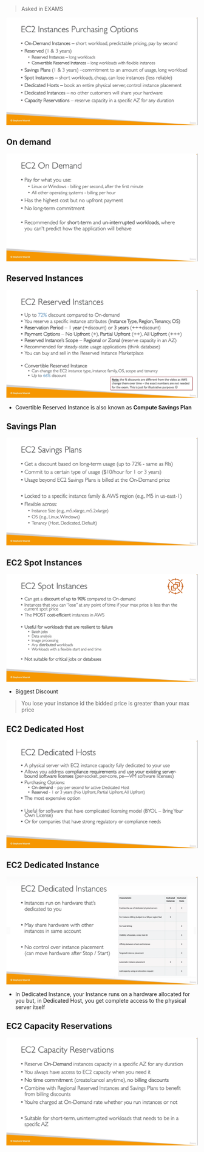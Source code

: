 > Asked in EXAMS

![](img/purchase.png) 
## On demand
![](img/on-demand.png)  
## Reserved Instances
![](img/reserved-instances.png)  
* Covertible Reserved Instance is also known as **Compute Savings Plan**  
## Savings Plan
![](img/savings-plan.png)
## EC2 Spot Instances
![](img/spot-instances.png)  
* Biggest Discount
> You lose your instance id the bidded price is greater than your max price
## EC2 Dedicated Host
![](img/dediacted-host.png)  

## EC2 Dedicated Instance
![](img/dedicated-instance.png)  
* In Dedicated Instance, your Instance runs on a hardware allocated for you but, in Dedicated Host, you get complete access to the physical server itself

## EC2 Capacity Reservations
![](img/capacity-reservations.png)

